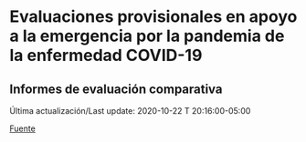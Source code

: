 # Evaluaciones provisionales en apoyo a la emergencia por la pandemia de la enfermedad COVID-19
## Informes de evaluación comparativa

Última actualización/Last update: 2020-10-22 T 20:16:00-05:00

 [Fuente](https://www.gob.mx/salud/documentos/evaluaciones-provisionales-en-apoyo-a-la-emergencia-por-la-pandemia-de-la-enfermedad-covid-19?state=published)
